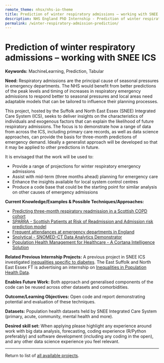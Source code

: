 ```yaml
---
remote_theme: nhsx/nhs-io-theme
title: Prediction of winter respiratory admissions – working with SNEE ICS
description: NHS England PhD Internship - Prediction of winter respiratory admissions – working with SNEE ICS
permalink: /winter-respiratory-admission-prediction/
---
```


# Prediction of winter respiratory admissions – working with SNEE ICS

**Keywords:** MachineLearning, Prediction, Tabular 

**Need:**  Respiratory admissions are the principal cause of seasonal pressures in emergency departments. The NHS would benefit from better predictions of the peak levels and timing of increases in respiratory emergency admissions to respond better to seasonal pressures and local areas need adaptable models that can be tailored to influence their planning processes.    

This project, hosted by the Suffolk and North East Essex (SNEE) Integrated Care System (ICS), seeks to deliver insights on the characteristics of individuals and exogenous factors that can explain the likelihood of future respiratory admissions. The focus is to demonstrate how a range of data from across the ICS, including primary care records, as well as data science approaches, can provide the basis for three-month predictions of emergency demand. Ideally a generalist approach will be developed so that it may be applied to other predictions in future.    

It is envisaged that the work will be used to:   
- Provide a range of projections for winter respiratory emergency admissions   
- Assist with mid-term (three months ahead) planning for emergency care   
- Enhance the insights available for local system control centres   
- Produce a code base that could be the starting point for similar analysis on other causes of emergency admissions   

**Current Knowledge/Examples & Possible Techniques/Approaches:**
- [Predicting three-month respiratory readmission in a Scottish COPD cohort](https://erj.ersjournals.com/content/60/suppl_66/2768)
- [SPARRA - Scottish Patients at Risk of Readmission and Admission risk prediction model](https://www.isdscotland.org/health-topics/health-and-social-community-care/SPARRA/) 
- [Frequent attendances at emergency departments in England](https://emj.bmj.com/content/37/10/597)  
- [Snolytical - SNOMED-CT Data Analytics Demonstrator](https://github.com/IHTSDO/health-data-analytics)
- [Population Health Management for Healthcare - A Cortana Intelligence Solution](https://github.com/Azure/cortana-intelligence-population-health-management/blob/master/Azure%20Data%20Lake/README.md) 

**Related Previous Internship Projects:** 
A previous project in SNEE ICS investigated [inequalities specific to diabetes](https://nhsx.github.io/nhsx-internship-projects/population-health-and-inequalities/). The East Suffolk and North East Essex FT is advertising an internship on [Inequalities in Population Health Data](https://nhsx.github.io/nhsx-internship-projects/inequalities-population-health-esneft-extend/).

**Enables Future Work:** Both approach and generalised components of the code can be reused across other datasets and comorbidities.

**Outcome/Learning Objectives:** Open code and report demonstrating potential and evaluation of these techniques.

**Datasets:** Population health datasets held by SNEE Integrated Care System (primary, acute, community, mental health and more).

**Desired skill set:** When applying please highlight any experience around work with big data analysis, forecasting, coding experience (R/Python preferably) and software development (including any coding in the open), and any other data science experience you feel relevant. 

---
Return to list of [all available projects](https://nhsx.github.io/nhsx-internship-projects/projects.html).
